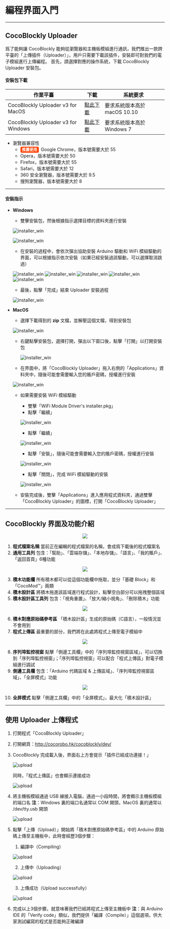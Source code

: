 # 編程界面入門

---

## CocoBlockly Uploader
爲了能夠讓 CocoBlockly 能夠從瀏覽器和主機板模組進行通訊，我們推出一款跨平臺的「上傳插件（Uploader）」，用戶只需要下載該插件，安裝即可對我們的電子模組進行上傳編程。
首先，請選擇對應的操作系統，下載 CocoBlockly Uploader 安裝包。

#### 安裝包下載

| 作業平臺                            | 下載     | 系統要求                   |
| ----------------------------------- | -------- | -------------------------- |
| CocoBlockly Uploader v3 for MacOS   | [點此下載](https://api.cocorobo.hk/releases/uploaderv2/download/mac) | 要求系統版本高於 macOS 10.10     |
| CocoBlockly Uploader v3 for Windows | [點此下載](https://api.cocorobo.hk/releases/uploaderv2/download/windows) | 要求系統版本高於 Windows 7 |

* 瀏覽器兼容性
    * <b style="background-color:orangered; margin-right: 3px; padding: 2px 5px; color: #fff; font-size: 12px; border-radius: 4px;">推薦使用</b> Google Chrome，版本號需要大於 55 
    * Opera，版本號需要大於 50
    * Firefox，版本號需要大於 55
    * Safari，版本號需要大於 12
    * 360 安全瀏覽器，版本號需要大於 9.5
    * 搜狗瀏覽器，版本號需要大於 8

---

#### 安裝指示

- **Windows**
    - 雙擊安裝包，然後根據指示選擇目標的資料夾進行安裝

    ![installer_win](../media/installer_win_1.png)

    ![installer_win](../media/installer_win_2.png)

    - 在安裝的過程中，會依次彈出協助安裝 Arduino 驅動和 WiFi 模組驅動的界面，可以根據指示依次安裝（如果已經安裝過該驅動，可以選擇取消跳過）

    ![installer_win](../media/installer_win_3.png)
    ![installer_win](../media/installer_win_4.png)
    ![installer_win](../media/installer_win_5.png)
    ![installer_win](../media/installer_win_6.png)
    ![installer_win](../media/installer_win_7.png)

    - 最後，點擊「完成」結束 Uploader 安裝過程

    ![installer_win](../media/installer_win_8.png)

- **MacOS**
    - 選擇下載得到的 **zip** 文檔，並解壓這個文檔，得到安裝包

    ![installer_win](../media/installer_mac_1.png)

    - 右鍵點擊安裝包，選擇打開，彈出以下窗口後，點擊「打開」以打開安裝包

        ![installer_win](../media/installer_mac_5.png)

    - 在界面中，將「CocoBlockly Uploader」拖入右側的「Applications」資料夾中，隨後可能會需要輸入您的賬戶密碼，授權進行安裝

    ![installer_win](../media/installer_mac_6.png)
    
    - 如果需要安裝 WiFi 模組驅動
        - 雙擊「WiFi Module Driver's installer.pkg」
        - 點擊「繼續」
    
        ![installer_win](../media/installer_mac_7.png)
    
        - 點擊「繼續」
    
        ![installer_win](../media/installer_mac_8.png)
    
        - 點擊「安裝」，隨後可能會需要輸入您的賬戶密碼，授權進行安裝
    
        ![installer_win](../media/installer_mac_9.png)
    
        - 點擊「關閉」，完成 WiFi 模組驅動的安裝
    
        ![installer_win](../media/installer_mac_10.png)
    
    - 安裝完成後，雙擊「Applications」進入應用程式資料夾，通過雙擊「CocoBlockly Uploader」的圖標，打開「CocoBlockly Uploader」

---

## CocoBlockly 界面及功能介紹
<div align="center">
    <img src="../media/info1.png">
</div>

1. **程式檔案名稱**
當前正在編輯的程式檔案的名稱，會成爲下載後的程式檔案名
2. **通用工具列**
包含：「幫助」、「雲端存儲」、「本地存儲」、「語言」、「我的賬戶」、「返回首頁」6種功能
<div align="center">
    <img src="../media/info2.png">
</div>

3. **積木功能欄**
所有積木都可以從這個功能欄中拖取，並分「基礎 Block」和「CocoMod™」兩類
4. **積木設計區**
將積木拖進該區域進行程式設計，點擊空白部分可以拖拽整個區域
5. **積木設計區工具列**
包含：「視角重置」、「放大/縮小視角」、「刪除積木」功能
<div align="center">
    <img src="../media/info3.png">
</div>

6. **積木對應原始碼參考區**
「積木設計區」生成的原始碼（C語言），一般情況並不會用到
7. **程式上傳區**
最重要的部分，我們將在此處將程式上傳至電子模組中
<div align="center">
    <img src="../media/info4.png">
</div>

8. **序列埠監控視窗**
點擊「側邊工具欄」中的「序列埠監控視窗區域」，可以切換到「序列埠監控視窗」；「序列埠監控視窗」可以配合「程式上傳區」對電子模組進行調試
9. **側邊工具欄**
包含：「Arduino 代碼區域 & 上傳區域」、「序列埠監控視窗區域」、「全屏模式」功能
<div align="center">
    <img src="../media/info5.png">
</div>

10.  **全屏模式**
點擊「側邊工具欄」中的「全屏模式」，最大化「積木設計區」

---

## 使用 Uploader 上傳程式
1. 打開程式「CocoBlockly Uploader」
2. 打開網頁：http://cocorobo.hk/cocoblockly/dev/
3. CocoBlockly 完成載入後，界面右上方會提示「插件已經成功連接！」

   ![upload](../media/intro_upload_1.png)

   同時，「程式上傳區」也會顯示連接成功

   ![upload](../media/intro_upload_2.png)

4. 將主機板模組通過 USB 線接入電腦，通過一小段時間，將會顯示主機板模組的端口名
   **注**：Windows 裏的端口名通常以 COM 開頭，MacOS 裏的通常以 /dev/tty.usb 開頭

   ![upload](../media/intro_upload_3.png)

5. 點擊「上傳（Upload）」開始將「積木對應原始碼參考區」中的 Arduino 原始碼上傳至主機板中，此時會經歷3個步驟：
    1. 編譯中（Compiling）

    ![upload](../media/intro_upload_4.png)

    2. 上傳中（Uploading）

    ![upload](../media/intro_upload_5.png)

    3. 上傳成功（Upload successfully）

    ![upload](../media/intro_upload_6.png)

6. 完成以上3個步驟，就意味著我們已經將程式上傳至主機板中
   **注**：與 Arduino IDE 的「Verify code」類似，我們提供「編譯（Compile）」這個選項，供大家測試編寫的程式是否能夠正確編譯
